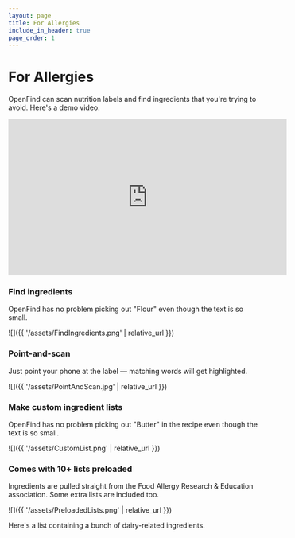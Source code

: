 ```yaml
---
layout: page
title: For Allergies
include_in_header: true
page_order: 1
---
```


# For Allergies

OpenFind can scan nutrition labels and find ingredients that you're trying to avoid. Here's a demo video.

<iframe width="560" height="315" src="https://www.youtube.com/embed/qljKHQNuQwU?cc_load_policy=1&cc_lang_pref=en" title="YouTube video player" frameborder="0" allow="accelerometer; autoplay; clipboard-write; encrypted-media; gyroscope; picture-in-picture" allowfullscreen></iframe>

### Find ingredients

OpenFind has no problem picking out "Flour" even though the text is so small.

![]({{ '/assets/FindIngredients.png' | relative_url }})

### Point-and-scan

Just point your phone at the label — matching words will get highlighted.

![]({{ '/assets/PointAndScan.jpg' | relative_url }})


### Make custom ingredient lists

OpenFind has no problem picking out "Butter" in the recipe even though the text is so small.

![]({{ '/assets/CustomList.png' | relative_url }})

### Comes with 10+ lists preloaded

Ingredients are pulled straight from the Food Allergy Research & Education association. Some extra lists are included too.

![]({{ '/assets/PreloadedLists.png' | relative_url }})

Here's a list containing a bunch of dairy-related ingredients. 